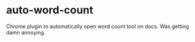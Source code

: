 # auto-word-count
Chrome plugin to automatically open word count tool on docs. Was getting damn annoying.
